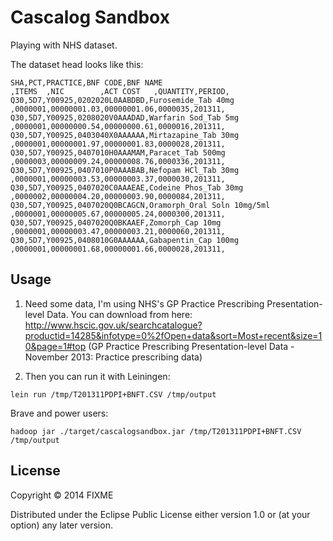 Cascalog Sandbox
================

Playing with NHS dataset. 

The dataset head looks like this:

```
SHA,PCT,PRACTICE,BNF CODE,BNF NAME                                    ,ITEMS  ,NIC        ,ACT COST   ,QUANTITY,PERIOD,
Q30,5D7,Y00925,0202020L0AABDBD,Furosemide_Tab 40mg                     ,0000001,00000001.03,00000001.06,0000035,201311,
Q30,5D7,Y00925,0208020V0AAADAD,Warfarin Sod_Tab 5mg                    ,0000001,00000000.54,00000000.61,0000016,201311,
Q30,5D7,Y00925,0403040X0AAAAAA,Mirtazapine_Tab 30mg                    ,0000001,00000001.97,00000001.83,0000028,201311,
Q30,5D7,Y00925,0407010H0AAAMAM,Paracet_Tab 500mg                       ,0000003,00000009.24,00000008.76,0000336,201311,
Q30,5D7,Y00925,0407010P0AAABAB,Nefopam HCl_Tab 30mg                    ,0000001,00000003.53,00000003.37,0000030,201311,
Q30,5D7,Y00925,0407020C0AAAEAE,Codeine Phos_Tab 30mg                   ,0000002,00000004.20,00000003.90,0000084,201311,
Q30,5D7,Y00925,0407020Q0BCAGCN,Oramorph_Oral Soln 10mg/5ml             ,0000001,00000005.67,00000005.24,0000300,201311,
Q30,5D7,Y00925,0407020Q0BKAAEF,Zomorph_Cap 10mg                        ,0000001,00000003.47,00000003.21,0000060,201311,
Q30,5D7,Y00925,0408010G0AAAAAA,Gabapentin_Cap 100mg                    ,0000001,00000001.68,00000001.66,0000028,201311,
```

## Usage

1. Need some data, I'm using NHS's GP Practice Prescribing Presentation-level Data. You can download from here: http://www.hscic.gov.uk/searchcatalogue?productid=14285&infotype=0%2fOpen+data&sort=Most+recent&size=10&page=1#top
(GP Practice Prescribing Presentation-level Data - November 2013: Practice prescribing data)

2. Then you can run it with Leiningen:

`lein run /tmp/T201311PDPI+BNFT.CSV /tmp/output`

Brave and power users:

`hadoop jar ./target/cascalogsandbox.jar /tmp/T201311PDPI+BNFT.CSV /tmp/output`

## License

Copyright © 2014 FIXME

Distributed under the Eclipse Public License either version 1.0 or (at
your option) any later version.
